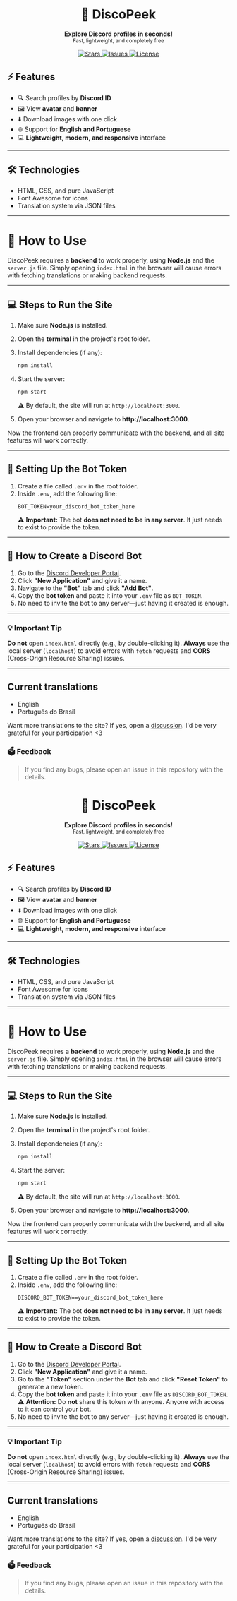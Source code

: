<h1 align="center">👀 DiscoPeek</h1>

<p align="center">
  <b>Explore Discord profiles in seconds!</b></br>
  <sub>Fast, lightweight, and completely free<sub>
</p>

<p align="center">
  <a href="https://github.com/theosanct0s/discopeek/stargazers">
    <img src="https://img.shields.io/github/stars/theosanct0s/discopeek?style=for-the-badge" alt="Stars"/>
  </a>
  <a href="https://github.com/theosanct0s/discopeek/issues">
    <img src="https://img.shields.io/github/issues/theosanct0s/discopeek?style=for-the-badge" alt="Issues"/>
  </a>
  <a href="https://opensource.org/licenses/MIT">
    <img src="https://img.shields.io/badge/License-MIT-green?style=for-the-badge" alt="License"/>
  </a>
</p>

## ⚡ Features

- 🔍 Search profiles by **Discord ID**  
- 🖼️ View **avatar** and **banner**  
- ⬇️ Download images with one click  
- 🌐 Support for **English and Portuguese**  
- 💻 **Lightweight, modern, and responsive** interface  

---

## 🛠 Technologies

- HTML, CSS, and pure JavaScript  
- Font Awesome for icons  
- Translation system via JSON files  

---

# 🚀 How to Use

DiscoPeek requires a **backend** to work properly, using **Node.js** and the `server.js` file. Simply opening `index.html` in the browser will cause errors with fetching translations or making backend requests.

---

## 💻 Steps to Run the Site

1.  Make sure **Node.js** is installed.
2.  Open the **terminal** in the project's root folder.
3.  Install dependencies (if any):
    ```bash
    npm install
    ```
4.  Start the server:
    ```bash
    npm start
    ```
    ⚠️ By default, the site will run at `http://localhost:3000`.

5.  Open your browser and navigate to **http://localhost:3000**.

Now the frontend can properly communicate with the backend, and all site features will work correctly.

---

## 🔑 Setting Up the Bot Token

1. Create a file called `.env` in the root folder.
2. Inside `.env`, add the following line:
    ```env
    BOT_TOKEN=your_discord_bot_token_here
    ```
    ⚠️ **Important:** The bot **does not need to be in any server**. It just needs to exist to provide the token.

---

## 🤖 How to Create a Discord Bot

1. Go to the [Discord Developer Portal](https://discord.com/developers/applications).
2. Click **"New Application"** and give it a name.
3. Navigate to the **"Bot"** tab and click **"Add Bot"**.
4. Copy the **bot token** and paste it into your `.env` file as `BOT_TOKEN`.
5. No need to invite the bot to any server—just having it created is enough.

---

### 💡 Important Tip

**Do not** open `index.html` directly (e.g., by double-clicking it). **Always** use the local server (`localhost`) to avoid errors with `fetch` requests and **CORS** (Cross-Origin Resource Sharing) issues.

---

## Current translations
* English
* Português do Brasil

Want more translations to the site? If yes, open a [discussion](https://github.com/theosanct0s/discopeek/discussions). I'd be very grateful for your participation <3

### 🗳️ Feedback
> If you find any bugs, please open an issue in this repository with the details.
<h1 align="center">👀 DiscoPeek</h1>

<p align="center">
  <b>Explore Discord profiles in seconds!</b></br>
  <sub>Fast, lightweight, and completely free<sub>
</p>

<p align="center">
  <a href="https://github.com/theosanct0s/discopeek/stargazers">
    <img src="https://img.shields.io/github/stars/theosanct0s/discopeek?style=for-the-badge" alt="Stars"/>
  </a>
  <a href="https://github.com/theosanct0s/discopeek/issues">
    <img src="https://img.shields.io/github/issues/theosanct0s/discopeek?style=for-the-badge" alt="Issues"/>
  </a>
  <a href="https://opensource.org/licenses/MIT">
    <img src="https://img.shields.io/badge/License-MIT-green?style=for-the-badge" alt="License"/>
  </a>
</p>

## ⚡ Features

- 🔍 Search profiles by **Discord ID**  
- 🖼️ View **avatar** and **banner**  
- ⬇️ Download images with one click  
- 🌐 Support for **English and Portuguese**  
- 💻 **Lightweight, modern, and responsive** interface  

---

## 🛠 Technologies

- HTML, CSS, and pure JavaScript  
- Font Awesome for icons  
- Translation system via JSON files  

---

# 🚀 How to Use

DiscoPeek requires a **backend** to work properly, using **Node.js** and the `server.js` file. Simply opening `index.html` in the browser will cause errors with fetching translations or making backend requests.

---

## 💻 Steps to Run the Site

1.  Make sure **Node.js** is installed.
2.  Open the **terminal** in the project's root folder.
3.  Install dependencies (if any):
    ```bash
    npm install
    ```
4.  Start the server:
    ```bash
    npm start
    ```
    ⚠️ By default, the site will run at `http://localhost:3000`.

5.  Open your browser and navigate to **http://localhost:3000**.

Now the frontend can properly communicate with the backend, and all site features will work correctly.

---

## 🔑 Setting Up the Bot Token

1. Create a file called `.env` in the root folder.
2. Inside `.env`, add the following line:
    ```env
    DISCORD_BOT_TOKEN==your_discord_bot_token_here
    ```
    ⚠️ **Important:** The bot **does not need to be in any server**. It just needs to exist to provide the token.

---

## 🤖 How to Create a Discord Bot

1. Go to the [Discord Developer Portal](https://discord.com/developers/applications).
2. Click **"New Application"** and give it a name.
3. Go to the **"Token"** section under the **Bot** tab and click **"Reset Token"** to generate a new token.  
4. Copy the **bot token** and paste it into your `.env` file as `DISCORD_BOT_TOKEN`.  
   ⚠️ **Attention:** Do **not** share this token with anyone. Anyone with access to it can control your bot.
5. No need to invite the bot to any server—just having it created is enough.

---

### 💡 Important Tip

**Do not** open `index.html` directly (e.g., by double-clicking it). **Always** use the local server (`localhost`) to avoid errors with `fetch` requests and **CORS** (Cross-Origin Resource Sharing) issues.

---

## Current translations
* English
* Português do Brasil

Want more translations to the site? If yes, open a [discussion](https://github.com/theosanct0s/discopeek/discussions). I'd be very grateful for your participation <3

### 🗳️ Feedback
> If you find any bugs, please open an issue in this repository with the details.
